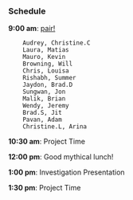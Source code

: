 ### Schedule

**9:00 am**: [pair!](pair.md)

		Audrey, Christine.C
		Laura, Matias
		Mauro, Kevin
		Browning, Will
		Chris, Louisa
		Rishabh, Summer
		Jaydon, Brad.D
		Sungwan, Jon
		Malik, Brian
		Wendy, Jeremy
		Brad.S, Jit
		Pavan, Adam
		Christine.L, Arina

**10:30 am**: Project Time

**12:00 pm**: Good mythical lunch!

**1:00 pm**: Investigation Presentation

**1:30 pm**: Project Time
